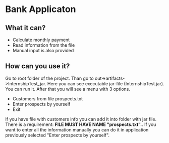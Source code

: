 # Bank Applicaton

## What it can?

- Calculate monthly payment
- Read information from the file
- Manual input is also provided

## How can you use it?

Go to root folder of the project. Than go to out->artifacts->InternshipTest_jar. Here you can see executable jar-file (InternshipTest.jar). You can run it. 
After that you will see a menu with 3 options.
- Customers from file prospects.txt
- Enter prospects by yourself
- Exit

If you have file with customers info you can add it into folder with jar file. There is a requirement: **FILE MUST HAVE NAME "prospects.txt".**.
If you want to enter all the information manually you can do it in application previously selected "Enter prospects by yourself".
